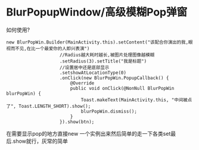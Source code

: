 # BlurPopupWindow/高级模糊Pop弹窗




如何使用?  <br>

    new BlurPopWin.Builder(MainActivity.this).setContent("该配合你演出的我,眼视而不见,在比一个最爱你的人即兴表演")
                        //Radius越大耗时越长,被图片处理图像越模糊
                        .setRadius(3).setTitle("我是标题")
                        //设置居中还是底部显示
                        .setshowAtLocationType(0)
                        .onClick(new BlurPopWin.PopupCallback() {
                            @Override
                            public void onClick(@NonNull BlurPopWin blurPopWin) {
                                Toast.makeText(MainActivity.this, "中间被点了", Toast.LENGTH_SHORT).show();
                                blurPopWin.dismiss();
                            }
                        }).show(btn);
在需要显示pop的地方直接new 一个实例出来然后简单的走一下各类set最后.show就行，灰常的简单




